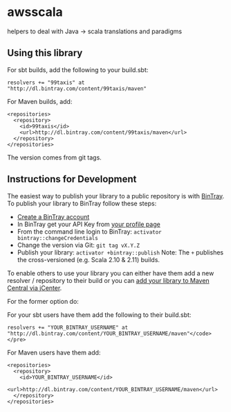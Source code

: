 # awsscala

helpers to deal with Java -> scala translations and paradigms


## Using this library

For sbt builds, add the following to your build.sbt:

    resolvers += "99taxis" at "http://dl.bintray.com/content/99taxis/maven"

For Maven builds, add:

    <repositories>
      <repository>
        <id>99taxis</id>
        <url>http://dl.bintray.com/content/99taxis/maven</url>
      </repository>
    </repositories>

The version comes from git tags.

## Instructions for Development

The easiest way to publish your library to a public repository is with [BinTray](https://bintray.com/).
To publish your library to BinTray follow these steps:

* [Create a BinTray account](https://bintray.com/)
* In BinTray get your API Key from [your profile page](https://bintray.com/profile/edit)
* From the command line login to BinTray: `activator bintray::changeCredentials`
* Change the version via Git:  `git tag vX.Y.Z`
* Publish your library: `activator +bintray::publish`
                Note: The `+` publishes the cross-versioned (e.g. Scala 2.10 & 2.11) builds.
                
                
To enable others to use your library you can either have them add a new resolver / repository to their build or you can [add your library to Maven Central via jCenter](http://blog.bintray.com/2014/02/11/bintray-as-pain-free-gateway-to-maven-central/).

For the former option do:

For your sbt users have them add the following to their build.sbt:

    resolvers += "YOUR_BINTRAY_USERNAME" at "http://dl.bintray.com/content/YOUR_BINTRAY_USERNAME/maven"</code></pre>

For Maven users have them add:

    <repositories>
      <repository>
        <id>YOUR_BINTRAY_USERNAME</id>
        <url>http://dl.bintray.com/content/YOUR_BINTRAY_USERNAME/maven</url>
      </repository>
    </repositories>


